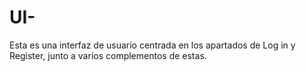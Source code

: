 # UI-
Esta es una interfaz de usuario centrada en los apartados de Log in y Register, junto a varios complementos de estas.

